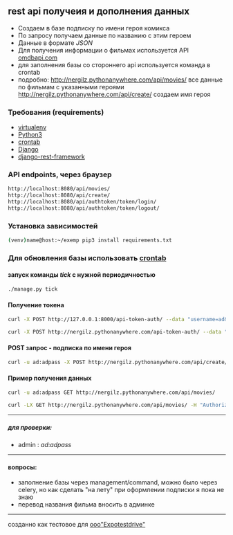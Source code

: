 
## rest api получеия и дополнения данных

+ Создаем в базе подписку по имени героя комикса
+ По запросу получаем данные по названию с этим героем
+ Данные в формате _JSON_
+ Для получения информации о фильмах используется API [omdbapi.com](http://www.omdbapi.com)
+ для заполнения базы со стороннего api используется команда в crontab
+ подробно:
    http://nergilz.pythonanywhere.com/api/movies/ все данные по фильмам с указанными героями
    http://nergilz.pythonanywhere.com/api/create/ создаем имя героя

### Требования (requirements)
+ [virtualenv](https://virtualenv.pypa.io/en/latest/)
+ [Python3](https://www.python.org/)
+ [crontab](https://help.ubuntu.ru/wiki/cron)
+ [Django](https://docs.djangoproject.com/)
+ [django-rest-framework](https://www.django-rest-framework.org/)

### API endpoints, через браузер
```bash
http://localhost:8080/api/movies/
http://localhost:8080/api/create/
http://localhost:8080/api/authtoken/token/login/
http://localhost:8080/api/authtoken/token/logout/
```
### Установка зависимостей
```bash
(venv)name@host:~/exemp pip3 install requirements.txt
```

###  Для обновления базы использовать [crontab](https://help.ubuntu.ru/wiki/cron)
#### запуск команды _tick_ с нужной периодичностью
```bash
./manage.py tick
``` 

#### Получение токена
```bash
curl -X POST http://127.0.0.1:8000/api-token-auth/ --data "username=ad&password=adpass"
```
```bash
curl -X POST http://nergilz.pythonanywhere.com/api-token-auth/ --data "username=ad&password=adpass"
```

#### POST запрос - подписка по имени героя 
```bash
curl -u ad:adpass -X POST http://nergilz.pythonanywhere.com/api/create/ -H "Content-Type: application/json" -d "{'name':'Hulk'}"
```

#### Пример получения данных
```bash
curl -u ad:adpass GET http://nergilz.pythonanywhere.com/api/movies/
```
```bash
curl -LX GET http://nergilz.pythonanywhere.com/api/movies/ -H "Authorization: Token 8f4c9ab5ffc252f26c864c50ef85be400268c42d"
```

---

##### для проверки:
+ admin :  _ad_:_adpass_  

---

#### вопросы:
+ заполнение базы через management/command, можно было через celery, 
    но как сделать "на лету" при оформлении подписки я пока не знаю
+ перевод названия фильма вносить в админке

---
созданно как тестовое для [ооо"Expotestdrive"](https://potokconf.ru/)

